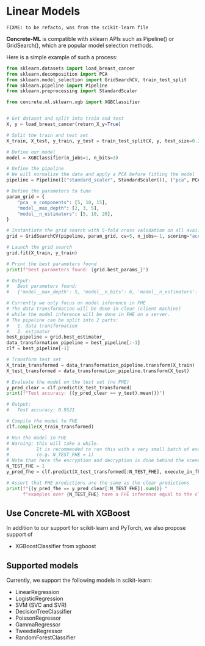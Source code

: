 # Linear Models

```{note}
FIXME: to be refacto, was from the scikit-learn file
```

**Concrete-ML** is compatible with sklearn APIs such as Pipeline() or GridSearch(), which are popular model selection methods.

Here is a simple example of such a process:

```python
from sklearn.datasets import load_breast_cancer
from sklearn.decomposition import PCA
from sklearn.model_selection import GridSearchCV, train_test_split
from sklearn.pipeline import Pipeline
from sklearn.preprocessing import StandardScaler

from concrete.ml.sklearn.xgb import XGBClassifier


# Get dataset and split into train and test
X, y = load_breast_cancer(return_X_y=True)

# Split the train and test set
X_train, X_test, y_train, y_test = train_test_split(X, y, test_size=0.2, random_state=8)

# Define our model
model = XGBClassifier(n_jobs=1, n_bits=3)

# Define the pipeline
# We will normalize the data and apply a PCA before fitting the model
pipeline = Pipeline([("standard_scaler", StandardScaler()), ("pca", PCA()), ("model", model)])

# Define the parameters to tune
param_grid = {
    "pca__n_components": [5, 10, 15],
    "model__max_depth": [2, 3, 5],
    "model__n_estimators": [5, 10, 20],
}

# Instantiate the grid search with 5-fold cross validation on all available cores
grid = GridSearchCV(pipeline, param_grid, cv=5, n_jobs=-1, scoring="accuracy")

# Launch the grid search
grid.fit(X_train, y_train)

# Print the best parameters found
print(f"Best parameters found: {grid.best_params_}")

# Output:
#   Best parameters found:
#   {'model__max_depth': 5, 'model__n_bits': 6, 'model__n_estimators': 20, 'pca__n_components': 15}

# Currently we only focus on model inference in FHE
# The data transformation will be done in clear (client machine)
# while the model inference will be done in FHE on a server.
# The pipeline can be split into 2 parts:
#   1. data transformation
#   2. estimator
best_pipeline = grid.best_estimator_
data_transformation_pipeline = best_pipeline[:-1]
clf = best_pipeline[-1]

# Transform test set
X_train_transformed = data_transformation_pipeline.transform(X_train)
X_test_transformed = data_transformation_pipeline.transform(X_test)

# Evaluate the model on the test set (no FHE)
y_pred_clear = clf.predict(X_test_transformed)
print(f"Test accuracy: {(y_pred_clear == y_test).mean()}")

# Output:
#   Test accuracy: 0.9521

# Compile the model to FHE
clf.compile(X_train_transformed)

# Run the model in FHE
# Warning: this will take a while.
#          It is recommended to run this with a very small batch of example first
#          (e.g. N_TEST_FHE = 1)
# Note that here the encryption and decryption is done behind the scene.
N_TEST_FHE = 1
y_pred_fhe = clf.predict(X_test_transformed[:N_TEST_FHE], execute_in_fhe=True)

# Assert that FHE predictions are the same as the clear predictions
print(f"{(y_pred_fhe == y_pred_clear[:N_TEST_FHE]).sum()} "
      f"examples over {N_TEST_FHE} have a FHE inference equal to the clear inference.")
```

## Use **Concrete-ML** with XGBoost

In addition to our support for scikit-learn and PyTorch, we also propose support of

- XGBoostClassifier from xgboost

## Supported models

Currently, we support the following models in scikit-learn:

- LinearRegression
- LogisticRegression
- SVM (SVC and SVR)
- DecisionTreeClassifier
- PoissonRegressor
- GammaRegressor
- TweedieRegressor
- RandomForestClassifier
